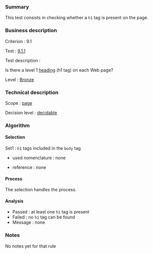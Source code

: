 ### Summary

This test consists in checking whether a `h1` tag is present on the
page.

### Business description

Criterion : 9.1

Test : [9.1.1](http://www.braillenet.org/accessibilite/referentiel-aw21/liste-deploye.php#test-9-1-1)

Test description :

Is there a level 1
[heading](http://www.braillenet.org/accessibilite/referentiel-aw21-en/glossaire.php#mTitre)
(h1 tag) on each Web page?

Level : [Bronze](/en/category/rules-design/accessiweb-11/level/bronze)

### Technical description

Scope : [page](/en/category/rules-design/accessiweb-11/scope/page)

Decision level :
[decidable](/en/category/rules-design/accessiweb-11/decision-level/decidable)

### Algorithm

#### Selection

Set1 : `h1` tags included in the `body` tag

-   used nomenclature : none

-   reference : none

#### Process

The selection handles the process.

#### Analysis

-   Passed : at least one `h1` tag is present
-   Failed : no `h1` tag can be found
-   Message : none

### Notes

No notes yet for that rule
